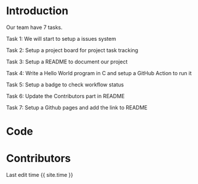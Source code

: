# Introduction

Our team have 7 tasks.

Task 1: We will start to setup a issues system

Task 2: Setup a project board for project task tracking

Task 3: Setup a README to document our project

Task 4: Write a Hello World program in C and setup a GitHub Action to run it

Task 5: Setup a badge to check workflow status

Task 6: Update the Contributors part in README

Task 7: Setup a Github pages and add the link to README

# Code

# Contributors


Last edit time {{ site.time }}

